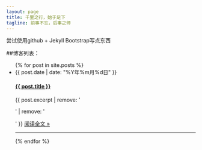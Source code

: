 ```yaml
---
layout: page
title: 千里之行，始于足下
tagline: 前事不忘，后事之师
---
```


尝试使用github + Jekyll Bootstrap写点东西

##博客列表：

<ul class="posts">
  {% for post in site.posts %}
    <li><span>{{ post.date | date: "%Y年%m月%d日" }}</span>
		<h4><a href="{{ BASE_PATH }}{{ post.url }}">{{ post.title }}</a></h4>
		<div>
		{{ post.excerpt | remove: '<p>' | remove: '</p>' }}
		<span><a href="{{ BASE_PATH }}{{ post.url }}">阅读全文 &raquo;</a></span>
		</div>
		<hr>
	</li>
  {% endfor %}
</ul>


